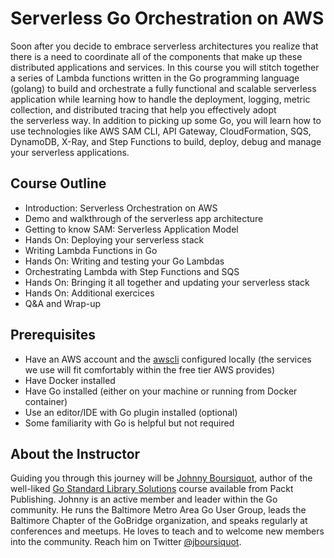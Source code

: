 # Serverless Go Orchestration on AWS

Soon after you decide to embrace serverless architectures you realize that there is a need to coordinate all of the components that make up these distributed applications and services. In this course you will stitch together a series of Lambda functions written in the Go programming language (golang) to build and orchestrate a fully functional and scalable serverless application while learning how to handle the deployment, logging, metric collection, and distributed tracing that help you effectively adopt the serverless way. In addition to picking up some Go, you will learn how to use technologies like AWS SAM CLI, API Gateway, CloudFormation, SQS, DynamoDB, X-Ray, and Step Functions to build, deploy, debug and manage your serverless applications.

## Course Outline

- Introduction: Serverless Orchestration on AWS
- Demo and walkthrough of the serverless app architecture
- Getting to know SAM: Serverless Application Model
- Hands On: Deploying your serverless stack
- Writing Lambda Functions in Go
- Hands On: Writing and testing your Go Lambdas
- Orchestrating Lambda with Step Functions and SQS
- Hands On: Bringing it all together and updating your serverless stack
- Hands On: Additional exercices
- Q&A and Wrap-up

## Prerequisites
- Have an AWS account and the [awscli](https://aws.amazon.com/cli/) configured locally (the services we use will fit comfortably within the free tier AWS provides)
- Have Docker installed
- Have Go installed (either on your machine or running from Docker container)
- Use an editor/IDE with Go plugin installed (optional)
- Some familiarity with Go is helpful but not required

## About the Instructor
Guiding you through this journey will be [Johnny Boursiquot](https://jboursiquot.com), author of the well-liked [Go Standard Library Solutions](https://www.packtpub.com/application-development/go-standard-library-solutions-video) course available from Packt Publishing. Johnny is an active member and leader within the Go community. He runs the Baltimore Metro Area Go User Group, leads the Baltimore Chapter of the GoBridge organization, and speaks regularly at conferences and meetups. He loves to teach and to welcome new members into the community. Reach him on Twitter [@jboursiquot](https://twitter.com/jboursiquot).
